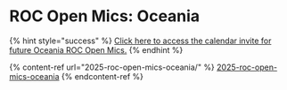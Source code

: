 # ROC Open Mics: Oceania

{% hint style="success" %}
[Click here to access the calendar invite for future Oceania ROC Open Mics.](https://go.rew.st/open-mic?hs_preview=BFeQDWBI-187816500244)
{% endhint %}

{% content-ref url="2025-roc-open-mics-oceania/" %}
[2025-roc-open-mics-oceania](2025-roc-open-mics-oceania/)
{% endcontent-ref %}
